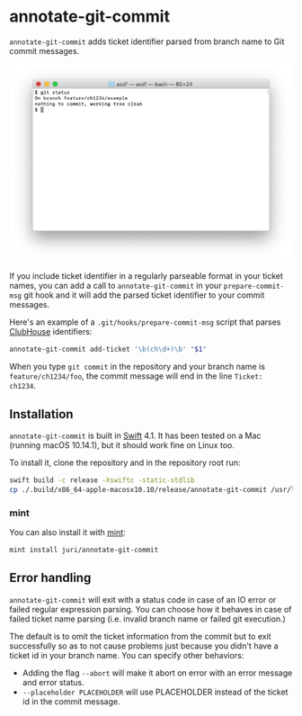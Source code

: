 # annotate-git-commit

`annotate-git-commit` adds ticket identifier parsed from branch name to Git commit messages.

![Demonstration animation](anim.png)

If you include ticket identifier in a regularly parseable format in your ticket names, you can add a call to `annotate-git-commit` in your `prepare-commit-msg` git hook and it will add the parsed ticket identifier to your commit messages.

Here's an example of a `.git/hooks/prepare-commit-msg` script that parses [ClubHouse] identifiers:

```sh
annotate-git-commit add-ticket '\b(ch\d+)\b' "$1"
```

When you type `git commit` in the repository and your branch name is `feature/ch1234/foo`, the commit message will end in the line `Ticket: ch1234`.

## Installation

`annotate-git-commit` is built in [Swift] 4.1. It has been tested on a Mac (running macOS 10.14.1), but it should work fine on Linux too.

To install it, clone the repository and in the repository root run:

```sh
swift build -c release -Xswiftc -static-stdlib
cp ./.build/x86_64-apple-macosx10.10/release/annotate-git-commit /usr/local/bin
```

### mint

You can also install it with [mint]:

```sh
mint install juri/annotate-git-commit
```

## Error handling

`annotate-git-commit` will exit with a status code in case of an IO error or failed regular expression parsing. You can choose how it behaves in case of failed ticket name parsing (i.e. invalid branch name or failed git execution.)

The default is to omit the ticket information from the commit but to exit successfully so as to not cause problems just because you didn't have a ticket id in your branch name. You can specify other behaviors:

- Adding the flag `--abort` will make it abort on error with an error message and error status.
- `--placeholder PLACEHOLDER` will use PLACEHOLDER instead of the ticket id in the commit message.

[ClubHouse]: https://clubhouse.io
[Swift]: https://swift.org
[mint]: https://github.com/yonaskolb/mint
